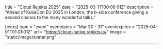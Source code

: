 title = "Cloud Rejekts 2025"
date = "2025-03-11T00:00:01Z"
description = "Ahead of KubeCon EU 2025 in London, the b-side conference giving a second chance to the many wonderful talks."

[extra]
type = "event"
eventdates = "Mar 30 - 31"
eventexpires = "2025-04-01T01:01:01Z"
url = "https://cloud-native.rejekts.io/"
image = "static/image/avatar.png"

---
